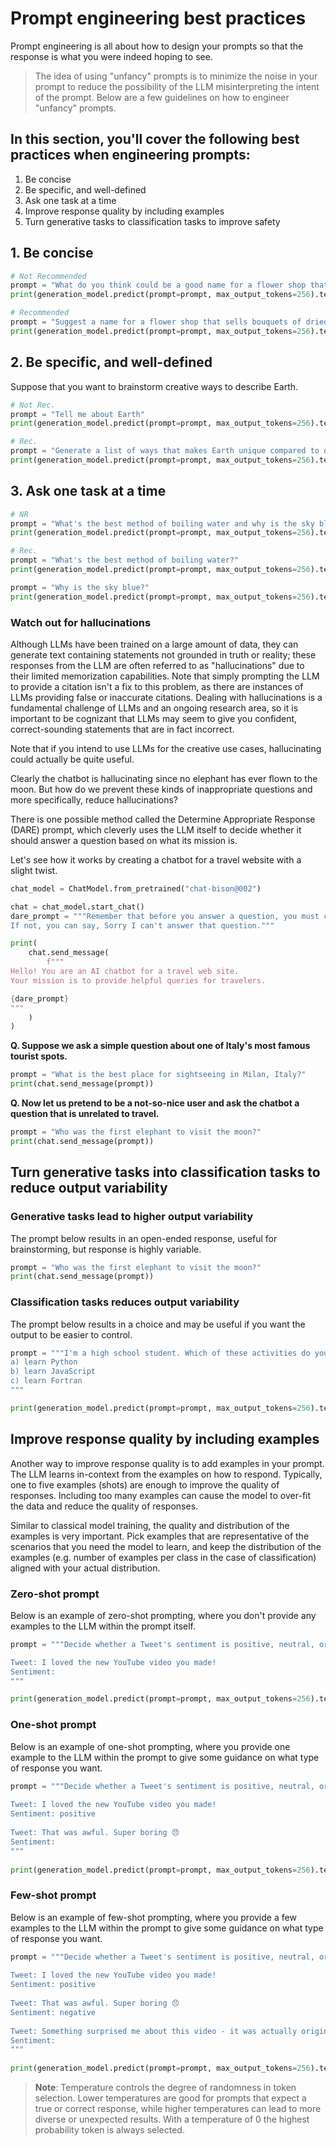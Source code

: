 # Prompt engineering best practices

Prompt engineering is all about how to design your prompts so that the response is what you were indeed hoping to see.

> The idea of using "unfancy" prompts is to minimize the noise in your prompt to reduce the possibility of the LLM misinterpreting the intent of the prompt. Below are a few guidelines on how to engineer "unfancy" prompts.

In this section, you'll cover the following best practices when engineering prompts:
------
1. Be concise
1. Be specific, and well-defined
1. Ask one task at a time
1. Improve response quality by including examples
1. Turn generative tasks to classification tasks to improve safety

## 1. Be concise

```py
# Not Recommended
prompt = "What do you think could be a good name for a flower shop that specializes in selling bouquets of dried flowers more than fresh flowers? Thank you!"
print(generation_model.predict(prompt=prompt, max_output_tokens=256).text)

# Recommended
prompt = "Suggest a name for a flower shop that sells bouquets of dried flowers"
print(generation_model.predict(prompt=prompt, max_output_tokens=256).text)
```


## 2. Be specific, and well-defined

Suppose that you want to brainstorm creative ways to describe Earth.

```py
# Not Rec.
prompt = "Tell me about Earth"
print(generation_model.predict(prompt=prompt, max_output_tokens=256).text)

# Rec.
prompt = "Generate a list of ways that makes Earth unique compared to other planets"
print(generation_model.predict(prompt=prompt, max_output_tokens=256).text)

```

## 3. Ask one task at a time

```py
# NR
prompt = "What's the best method of boiling water and why is the sky blue?"
print(generation_model.predict(prompt=prompt, max_output_tokens=256).text)

# Rec.
prompt = "What's the best method of boiling water?"
print(generation_model.predict(prompt=prompt, max_output_tokens=256).text)

prompt = "Why is the sky blue?"
print(generation_model.predict(prompt=prompt, max_output_tokens=256).text)
```

### Watch out for hallucinations

Although LLMs have been trained on a large amount of data, they can generate text containing statements not grounded in truth or reality; these responses from the LLM are often referred to as "hallucinations" due to their limited memorization capabilities. Note that simply prompting the LLM to provide a citation isn't a fix to this problem, as there are instances of LLMs providing false or inaccurate citations. Dealing with hallucinations is a fundamental challenge of LLMs and an ongoing research area, so it is important to be cognizant that LLMs may seem to give you confident, correct-sounding statements that are in fact incorrect. 

Note that if you intend to use LLMs for the creative use cases, hallucinating could actually be quite useful.

Clearly the chatbot is hallucinating since no elephant has ever flown to the moon. But how do we prevent these kinds of inappropriate questions and more specifically, reduce hallucinations?

There is one possible method called the Determine Appropriate Response (DARE) prompt, which cleverly uses the LLM itself to decide whether it should answer a question based on what its mission is.

Let's see how it works by creating a chatbot for a travel website with a slight twist.

```py
chat_model = ChatModel.from_pretrained("chat-bison@002")

chat = chat_model.start_chat()
dare_prompt = """Remember that before you answer a question, you must check to see if it complies with your mission.
If not, you can say, Sorry I can't answer that question."""

print(
    chat.send_message(
        f"""
Hello! You are an AI chatbot for a travel web site.
Your mission is to provide helpful queries for travelers.

{dare_prompt}
"""
    )
)
```

**Q. Suppose we ask a simple question about one of Italy's most famous tourist spots.**

```py
prompt = "What is the best place for sightseeing in Milan, Italy?"
print(chat.send_message(prompt))
```

**Q. Now let us pretend to be a not-so-nice user and ask the chatbot a question that is unrelated to travel.**

```py
prompt = "Who was the first elephant to visit the moon?"
print(chat.send_message(prompt))
```
## Turn generative tasks into classification tasks to reduce output variability

### Generative tasks lead to higher output variability

The prompt below results in an open-ended response, useful for brainstorming, but response is highly variable.

```py
prompt = "Who was the first elephant to visit the moon?"
print(chat.send_message(prompt))
```

### Classification tasks reduces output variability

The prompt below results in a choice and may be useful if you want the output to be easier to control.

```py
prompt = """I'm a high school student. Which of these activities do you suggest and why:
a) learn Python
b) learn JavaScript
c) learn Fortran
"""

print(generation_model.predict(prompt=prompt, max_output_tokens=256).text)
```

## Improve response quality by including examples

Another way to improve response quality is to add examples in your prompt. The LLM learns in-context from the examples on how to respond. Typically, one to five examples (shots) are enough to improve the quality of responses. Including too many examples can cause the model to over-fit the data and reduce the quality of responses.

Similar to classical model training, the quality and distribution of the examples is very important. Pick examples that are representative of the scenarios that you need the model to learn, and keep the distribution of the examples (e.g. number of examples per class in the case of classification) aligned with your actual distribution.

### Zero-shot prompt

Below is an example of zero-shot prompting, where you don't provide any examples to the LLM within the prompt itself.

```py
prompt = """Decide whether a Tweet's sentiment is positive, neutral, or negative.

Tweet: I loved the new YouTube video you made!
Sentiment:
"""

print(generation_model.predict(prompt=prompt, max_output_tokens=256).text)
```

### One-shot prompt

Below is an example of one-shot prompting, where you provide one example to the LLM within the prompt to give some guidance on what type of response you want.

```py
prompt = """Decide whether a Tweet's sentiment is positive, neutral, or negative.
​
Tweet: I loved the new YouTube video you made!
Sentiment: positive
​
Tweet: That was awful. Super boring 😠
Sentiment:
"""
​
print(generation_model.predict(prompt=prompt, max_output_tokens=256).text)
```

### Few-shot prompt

Below is an example of few-shot prompting, where you provide a few examples to the LLM within the prompt to give some guidance on what type of response you want.

```py
prompt = """Decide whether a Tweet's sentiment is positive, neutral, or negative.
​
Tweet: I loved the new YouTube video you made!
Sentiment: positive
​
Tweet: That was awful. Super boring 😠
Sentiment: negative
​
Tweet: Something surprised me about this video - it was actually original. It was not the same old recycled stuff that I always see. Watch it - you will not regret it.
Sentiment:
"""
​
print(generation_model.predict(prompt=prompt, max_output_tokens=256).text)
```


> **Note**: Temperature controls the degree of randomness in token selection. Lower temperatures are good for prompts that expect a true or correct response, while higher temperatures can lead to more diverse or unexpected results. With a temperature of 0 the highest probability token is always selected.











